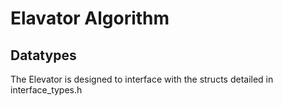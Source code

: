 # Elavator Algorithm

## Datatypes

The Elevator is designed to interface with the structs detailed in interface_types.h


